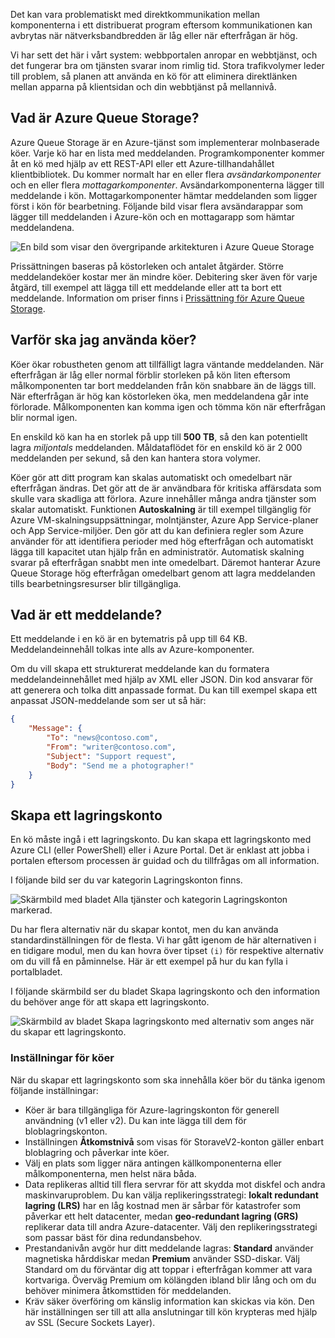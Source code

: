 Det kan vara problematiskt med direktkommunikation mellan komponenterna i ett distribuerat program eftersom kommunikationen kan avbrytas när nätverksbandbredden är låg eller när efterfrågan är hög.

Vi har sett det här i vårt system: webbportalen anropar en webbtjänst, och det fungerar bra om tjänsten svarar inom rimlig tid. Stora trafikvolymer leder till problem, så planen att använda en kö för att eliminera direktlänken mellan apparna på klientsidan och din webbtjänst på mellannivå.

## <a name="what-is-azure-queue-storage"></a>Vad är Azure Queue Storage?

Azure Queue Storage är en Azure-tjänst som implementerar molnbaserade köer. Varje kö har en lista med meddelanden. Programkomponenter kommer åt en kö med hjälp av ett REST-API eller ett Azure-tillhandahållet klientbibliotek. Du kommer normalt har en eller flera _avsändarkomponenter_ och en eller flera _mottagarkomponenter_. Avsändarkomponenterna lägger till meddelande i kön. Mottagarkomponenter hämtar meddelanden som ligger först i kön för bearbetning. Följande bild visar flera avsändarappar som lägger till meddelanden i Azure-kön och en mottagarapp som hämtar meddelandena.

![En bild som visar den övergripande arkitekturen i Azure Queue Storage](../media/2-queue-overview.png)

Prissättningen baseras på köstorleken och antalet åtgärder. Större meddelandeköer kostar mer än mindre köer. Debitering sker även för varje åtgärd, till exempel att lägga till ett meddelande eller att ta bort ett meddelande. Information om priser finns i [Prissättning för Azure Queue Storage](https://azure.microsoft.com/pricing/details/storage/queues/).

## <a name="why-use-queues"></a>Varför ska jag använda köer?

Köer ökar robustheten genom att tillfälligt lagra väntande meddelanden. När efterfrågan är låg eller normal förblir storleken på kön liten eftersom målkomponenten tar bort meddelanden från kön snabbare än de läggs till. När efterfrågan är hög kan köstorleken öka, men meddelandena går inte förlorade. Målkomponenten kan komma igen och tömma kön när efterfrågan blir normal igen.

En enskild kö kan ha en storlek på upp till **500 TB**, så den kan potentiellt lagra _miljontals_ meddelanden. Måldataflödet för en enskild kö är 2 000 meddelanden per sekund, så den kan hantera stora volymer.

Köer gör att ditt program kan skalas automatiskt och omedelbart när efterfrågan ändras. Det gör att de är användbara för kritiska affärsdata som skulle vara skadliga att förlora. Azure innehåller många andra tjänster som skalar automatiskt. Funktionen **Autoskalning** är till exempel tillgänglig för Azure VM-skalningsuppsättningar, molntjänster, Azure App Service-planer och App Service-miljöer. Den gör att du kan definiera regler som Azure använder för att identifiera perioder med hög efterfrågan och automatiskt lägga till kapacitet utan hjälp från en administratör. Automatisk skalning svarar på efterfrågan snabbt men inte omedelbart. Däremot hanterar Azure Queue Storage hög efterfrågan omedelbart genom att lagra meddelanden tills bearbetningsresurser blir tillgängliga.

## <a name="what-is-a-message"></a>Vad är ett meddelande?

Ett meddelande i en kö är en bytematris på upp till 64 KB. Meddelandeinnehåll tolkas inte alls av Azure-komponenter.

Om du vill skapa ett strukturerat meddelande kan du formatera meddelandeinnehållet med hjälp av XML eller JSON. Din kod ansvarar för att generera och tolka ditt anpassade format. Du kan till exempel skapa ett anpassat JSON-meddelande som ser ut så här:

```json
{
    "Message": {
        "To": "news@contoso.com",
        "From": "writer@contoso.com",
        "Subject": "Support request",
        "Body": "Send me a photographer!"
    }
}
```

## <a name="creating-a-storage-account"></a>Skapa ett lagringskonto

En kö måste ingå i ett lagringskonto. Du kan skapa ett lagringskonto med Azure CLI (eller PowerShell) eller i Azure Portal. Det är enklast att jobba i portalen eftersom processen är guidad och du tillfrågas om all information. 

I följande bild ser du var kategorin Lagringskonton finns.

![Skärmbild med bladet Alla tjänster och kategorin Lagringskonton markerad.](../media/2-create-storage-account-1.png)

Du har flera alternativ när du skapar kontot, men du kan använda standardinställningen för de flesta. Vi har gått igenom de här alternativen i en tidigare modul, men du kan hovra över tipset `(i)` för respektive alternativ om du vill få en påminnelse. Här är ett exempel på hur du kan fylla i portalbladet.

I följande skärmbild ser du bladet Skapa lagringskonto och den information du behöver ange för att skapa ett lagringskonto.

![Skärmbild av bladet Skapa lagringskonto med alternativ som anges när du skapar ett lagringskonto.](../media/2-create-storage-account-2.png)

### <a name="settings-for-queues"></a>Inställningar för köer
När du skapar ett lagringskonto som ska innehålla köer bör du tänka igenom följande inställningar:

- Köer är bara tillgängliga för Azure-lagringskonton för generell användning (v1 eller v2). Du kan inte lägga till dem för bloblagringskonton.
- Inställningen **Åtkomstnivå** som visas för StoraveV2-konton gäller enbart bloblagring och påverkar inte köer.
- Välj en plats som ligger nära antingen källkomponenterna eller målkomponenterna, men helst nära båda.
- Data replikeras alltid till flera servrar för att skydda mot diskfel och andra maskinvaruproblem. Du kan välja replikeringsstrategi: **lokalt redundant lagring (LRS)** har en låg kostnad men är sårbar för katastrofer som påverkar ett helt datacenter, medan **geo-redundant lagring (GRS)** replikerar data till andra Azure-datacenter. Välj den replikeringsstrategi som passar bäst för dina redundansbehov.
- Prestandanivån avgör hur ditt meddelande lagras: **Standard** använder magnetiska hårddiskar medan **Premium** använder SSD-diskar. Välj Standard om du förväntar dig att toppar i efterfrågan kommer att vara kortvariga. Överväg Premium om kölängden ibland blir lång och om du behöver minimera åtkomsttiden för meddelanden.
- Kräv säker överföring om känslig information kan skickas via kön. Den här inställningen ser till att alla anslutningar till kön krypteras med hjälp av SSL (Secure Sockets Layer).